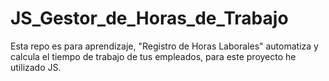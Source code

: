 # JS_Gestor_de_Horas_de_Trabajo
Esta repo es para aprendizaje, "Registro de Horas Laborales" automatiza y calcula el tiempo de trabajo de tus empleados, para este proyecto he utilizado JS.
